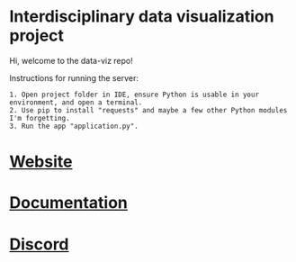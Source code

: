 # Interdisciplinary data visualization project
Hi, welcome to the data-viz repo! 

Instructions for running the server:
```
1. Open project folder in IDE, ensure Python is usable in your environment, and open a terminal.
2. Use pip to install "requests" and maybe a few other Python modules I'm forgetting.
3. Run the app "application.py".
```

# [Website](http://sarscoviz.info/about)
# [Documentation](https://docs.google.com/document/d/18tSVw6OKgKA-u0gXlQuedB0uH_8QSgea5QybRSeVVsI/edit#)
# [Discord](https://discord.gg/vXSnKv4xrW)
